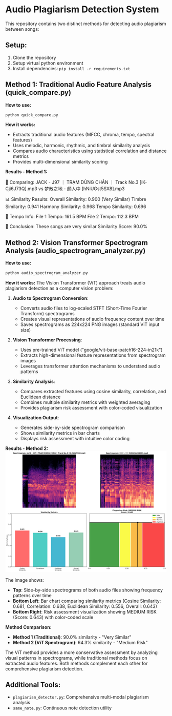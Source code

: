 # Audio Plagiarism Detection System

This repository contains two distinct methods for detecting audio plagiarism between songs:

## Setup:
1. Clone the repository
2. Setup virtual python environment
3. Install dependencies: `pip install -r requirements.txt`

## Method 1: Traditional Audio Feature Analysis (quick_compare.py)

**How to use:**
```bash
python quick_compare.py
```

**How it works:**
- Extracts traditional audio features (MFCC, chroma, tempo, spectral features)
- Uses melodic, harmonic, rhythmic, and timbral similarity analysis
- Compares audio characteristics using statistical correlation and distance metrics
- Provides multi-dimensional similarity scoring

**Results - Method 1:**

🎵 Comparing: JACK - J97 ｜ TRẠM DỪNG CHÂN ｜ Track No.3 [iK-Cji6J73Q].mp3 vs 梦散之地 - 颜人中 [hNiUGst5SX8].mp3

📊 Similarity Results:
   Overall Similarity: 0.900 (Very Similar)
   Timbre Similarity:  0.941
   Harmony Similarity: 0.968
   Tempo Similarity:   0.696

🎼 Tempo Info:
   File 1 Tempo: 161.5 BPM
   File 2 Tempo: 112.3 BPM

🎯 Conclusion: These songs are very similar
    Similarity Score: 90.0%

## Method 2: Vision Transformer Spectrogram Analysis (audio_spectrogram_analyzer.py)

**How to use:**
```bash
python audio_spectrogram_analyzer.py
```

**How it works:**
The Vision Transformer (ViT) approach treats audio plagiarism detection as a computer vision problem:

1. **Audio to Spectrogram Conversion**: 
   - Converts audio files to log-scaled STFT (Short-Time Fourier Transform) spectrograms
   - Creates visual representations of audio frequency content over time
   - Saves spectrograms as 224x224 PNG images (standard ViT input size)

2. **Vision Transformer Processing**:
   - Uses pre-trained ViT model ("google/vit-base-patch16-224-in21k")
   - Extracts high-dimensional feature representations from spectrogram images
   - Leverages transformer attention mechanisms to understand audio patterns

3. **Similarity Analysis**:
   - Compares extracted features using cosine similarity, correlation, and Euclidean distance
   - Combines multiple similarity metrics with weighted averaging
   - Provides plagiarism risk assessment with color-coded visualization

4. **Visualization Output**:
   - Generates side-by-side spectrogram comparison
   - Shows similarity metrics in bar charts
   - Displays risk assessment with intuitive color coding

**Results - Method 2:**
![Spectrogram Plagiarism Analysis](spectrogram_plagiarism_analysis.png)

The image shows:
- **Top**: Side-by-side spectrograms of both audio files showing frequency patterns over time
- **Bottom Left**: Bar chart comparing similarity metrics (Cosine Similarity: 0.681, Correlation: 0.638, Euclidean Similarity: 0.556, Overall: 0.643)
- **Bottom Right**: Risk assessment visualization showing MEDIUM RISK (Score: 0.643) with color-coded scale

**Method Comparison:**
- **Method 1 (Traditional)**: 90.0% similarity - "Very Similar"
- **Method 2 (ViT Spectrogram)**: 64.3% similarity - "Medium Risk"

The ViT method provides a more conservative assessment by analyzing visual patterns in spectrograms, while traditional methods focus on extracted audio features. Both methods complement each other for comprehensive plagiarism detection.

## Additional Tools:
- `plagiarism_detector.py`: Comprehensive multi-modal plagiarism analysis
- `same_note.py`: Continuous note detection utility